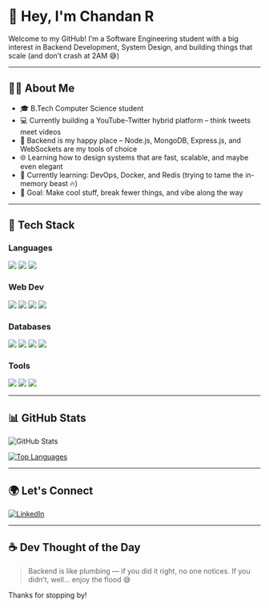 # 👋 Hey, I'm Chandan R

Welcome to my GitHub! I'm a Software Engineering student with a big interest in Backend Development, System Design, and building things that scale (and don’t crash at 2AM 😅)

---

## 🧑‍💻 About Me

- 🎓 B.Tech Computer Science student
- 💻 Currently building a YouTube-Twitter hybrid platform – think tweets meet videos
- 🧰 Backend is my happy place – Node.js, MongoDB, Express.js, and WebSockets are my tools of choice
- 🌐 Learning how to design systems that are fast, scalable, and maybe even elegant
- 🌱 Currently learning: DevOps, Docker, and Redis (trying to tame the in-memory beast 🔥)
- 🎯 Goal: Make cool stuff, break fewer things, and vibe along the way

---

## 🧰 Tech Stack

### Languages  
<img src="https://img.shields.io/badge/C++-00599C?style=flat&logo=c%2B%2B&logoColor=white"/>
<img src="https://img.shields.io/badge/JavaScript-F7DF1E?style=flat&logo=javascript&logoColor=black"/>
<img src="https://img.shields.io/badge/TypeScript-3178C6?style=flat&logo=typescript&logoColor=white"/>

### Web Dev  
<img src="https://img.shields.io/badge/Node.js-339933?style=flat&logo=nodedotjs&logoColor=white"/>
<img src="https://img.shields.io/badge/Express.js-000000?style=flat&logo=express&logoColor=white"/>
<img src="https://img.shields.io/badge/React-61DAFB?style=flat&logo=react&logoColor=black"/>
<img src="https://img.shields.io/badge/Next.js-000000?style=flat&logo=nextdotjs&logoColor=white"/>

### Databases  
<img src="https://img.shields.io/badge/MongoDB-47A248?style=flat&logo=mongodb&logoColor=white"/>
<img src="https://img.shields.io/badge/PostgreSQL-4169E1?style=flat&logo=postgresql&logoColor=white"/>
<img src="https://img.shields.io/badge/MySQL-4479A1?style=flat&logo=mysql&logoColor=white"/>
<img src="https://img.shields.io/badge/Redis-DC382D?style=flat&logo=redis&logoColor=white"/>

### Tools  
<img src="https://img.shields.io/badge/Git-F05032?style=flat&logo=git&logoColor=white"/>
<img src="https://img.shields.io/badge/Docker-2496ED?style=flat&logo=docker&logoColor=white"/>
<img src="https://img.shields.io/badge/Postman-FF6C37?style=flat&logo=postman&logoColor=white"/>

---

## 📊 GitHub Stats

![GitHub Stats](https://github-readme-stats.vercel.app/api?username=your-username&show_icons=true&theme=default&hide_title=true)

[![Top Languages](https://github-readme-stats.vercel.app/api/top-langs/?username=your-username&layout=compact)](https://github.com/your-username)

---

## 🌍 Let's Connect

[![LinkedIn](https://img.shields.io/badge/-LinkedIn-0077B5?style=flat&logo=linkedin&logoColor=white)](https://linkedin.com/in/chandan--r)

---

## ☕ Dev Thought of the Day

> Backend is like plumbing — if you did it right, no one notices. If you didn’t, well… enjoy the flood 😅

Thanks for stopping by!

